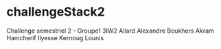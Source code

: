 # challengeStack2
Challenge semestriel 2 - Groupe1 3IW2
Allard Alexandre
Boukhers Akram
Hamcherif Ilyesse
Kernoug Lounis

